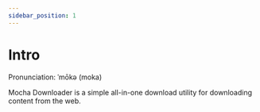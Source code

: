 ```yaml
---
sidebar_position: 1
---
```


# Intro

Pronunciation: ˈmōkə (moka)

Mocha Downloader is a simple all-in-one download utility for downloading content from the web.
